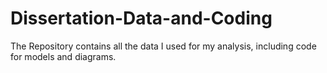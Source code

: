 # Dissertation-Data-and-Coding
The Repository contains all the data I used for my analysis, including code for models and diagrams. 
